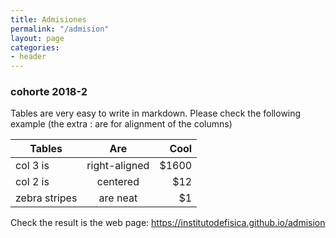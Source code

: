 ```yaml
---
title: Admisiones
permalink: "/admision"
layout: page
categories:
- header
---
```


### cohorte 2018-2

Tables are very easy to write in markdown. Please check the following example (the extra : are for alignment of the columns)

| Tables        | Are           | Cool  |
| ------------- |:-------------:| -----:|
| col 3 is      | right-aligned | $1600 |
| col 2 is      | centered      |   $12 |
| zebra stripes | are neat      |    $1 |

Check the result is the web page: https://institutodefisica.github.io/admision

